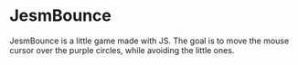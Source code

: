# JesmBounce

JesmBounce is a little game made with JS.
The goal is to move the mouse cursor over the purple circles, while avoiding the little ones. 